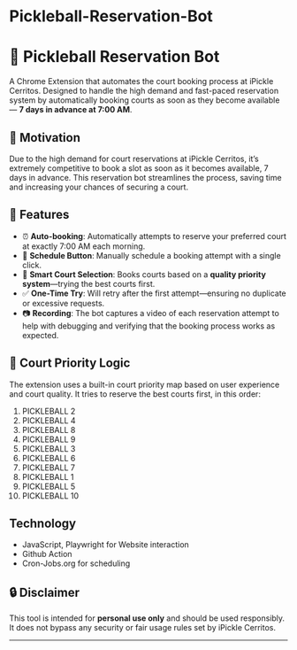 # Pickleball-Reservation-Bot


# 🏓 Pickleball Reservation Bot

A Chrome Extension that automates the court booking process at iPickle Cerritos. Designed to handle the high demand and fast-paced reservation system by automatically booking courts as soon as they become available — **7 days in advance at 7:00 AM**.


## 🚀 Motivation

Due to the high demand for court reservations at iPickle Cerritos, it’s extremely competitive to book a slot as soon as it becomes available, 7 days in advance. This reservation bot streamlines the process, saving time and increasing your chances of securing a court.
## 📌 Features

- ⏰ **Auto-booking**: Automatically attempts to reserve your preferred court at exactly 7:00 AM each morning.
- 📅 **Schedule Button**: Manually schedule a booking attempt with a single click.
- 🥇 **Smart Court Selection**: Books courts based on a **quality priority system**—trying the best courts first.
- ✅ **One-Time Try**: Will retry after the first attempt—ensuring no duplicate or excessive requests.
- 📷 **Recording**: The bot captures a video of each reservation attempt to help with debugging and verifying that the booking process works as expected.
## 🎯 Court Priority Logic

The extension uses a built-in court priority map based on user experience and court quality. It tries to reserve the best courts first, in this order:

1. PICKLEBALL 2  
2. PICKLEBALL 4  
3. PICKLEBALL 8  
4. PICKLEBALL 9  
5. PICKLEBALL 3  
6. PICKLEBALL 6  
7. PICKLEBALL 7  
8. PICKLEBALL 1  
9. PICKLEBALL 5  
10. PICKLEBALL 10

## Technology
- JavaScript, Playwright for Website interaction
- Github Action
- Cron-Jobs.org for scheduling

## 🔒 Disclaimer

This tool is intended for **personal use only** and should be used responsibly. It does not bypass any security or fair usage rules set by iPickle Cerritos.

---
